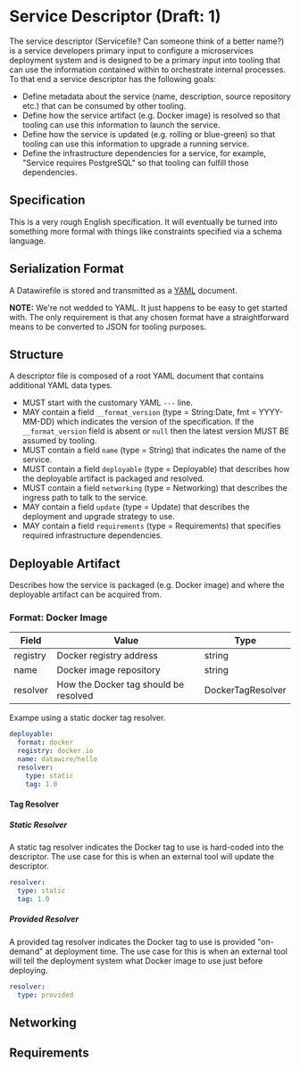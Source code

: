 # Service Descriptor (Draft: 1)

The service descriptor (Servicefile? Can someone think of a better name?) is a service developers primary input to configure a microservices deployment system and is designed to be a primary input into tooling that can use the information contained within to orchestrate internal processes. To that end a service descriptor has the following goals:

- Define metadata about the service (name, description, source repository etc.) that can be consumed by other tooling.
- Define how the service artifact (e.g. Docker image) is resolved so that tooling can use this information to launch the service.
- Define how the service is updated (e.g. rolling or blue-green) so that tooling can use this information to upgrade a running service.
- Define the infrastructure dependencies for a service, for example, "Service requires PostgreSQL" so that tooling can fulfill those dependencies. 

## Specification

This is a very rough English specification. It will eventually be turned into something more formal with things like constraints specified via a schema language.

## Serialization Format

A Datawirefile is stored and transmitted as a [YAML](http://www.yaml.org/) document.

**NOTE:** We're not wedded to YAML. It just happens to be easy to get started with. The only requirement is that any chosen format have a straightforward means to be converted to JSON for tooling purposes.

## Structure

A descriptor file is composed of a root YAML document that contains additional YAML data types.

- MUST start with the customary YAML `---` line.
- MAY contain a field `__format_version` (type = String:Date, fmt = YYYY-MM-DD) which indicates the version of the specification. If the `__format_version` field is absent or `null` then the latest version MUST BE assumed by tooling.
- MUST contain a field `name` (type = String) that indicates the name of the service.
- MUST contain a field `deployable` (type = Deployable) that describes how the deployable artifact is packaged and resolved.
- MUST contain a field `networking` (type = Networking) that describes the ingress path to talk to the service.
- MAY contain a field `update` (type = Update) that describes the deployment and upgrade strategy to use.
- MAY contain a field `requirements` (type = Requirements) that specifies required infrastructure dependencies.

## Deployable Artifact

Describes how the service is packaged (e.g. Docker image) and where the deployable artifact can be acquired from.

### Format: Docker Image

| Field     | Value | Type |
| --------- | ----- | ---- |
| registry  | Docker registry address | string |
| name      | Docker image repository | string |
| resolver  | How the Docker tag should be resolved | DockerTagResolver |

Exampe using a static docker tag resolver.

```yaml
deployable:
  format: docker
  registry: docker.io
  name: datawire/hello
  resolver:
    type: static 
    tag: 1.0
```

#### Tag Resolver

##### Static Resolver

A static tag resolver indicates the Docker tag to use is hard-coded into the descriptor. The use case for this is when an external tool will update the descriptor.

```yaml
resolver:
  type: static 
  tag: 1.0
```

##### Provided Resolver

A provided tag resolver indicates the Docker tag to use is provided "on-demand" at deployment time. The use case for this is when an external tool will tell the deployment system what Docker image to use just before deploying.

```yaml
resolver:
  type: provided 
```

## Networking

## Requirements


